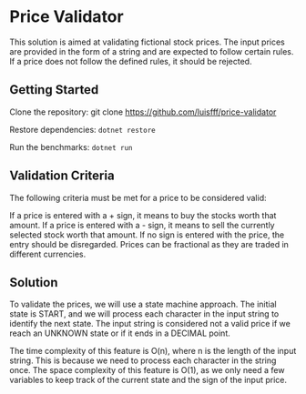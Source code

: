 # Price Validator
This solution is aimed at validating fictional stock prices. 
The input prices are provided in the form of a string and are expected to follow certain rules.
If a price does not follow the defined rules, it should be rejected.

## Getting Started

Clone the repository: git clone https://github.com/luisfff/price-validator

Restore dependencies: `dotnet restore`

Run the benchmarks: `dotnet run`

## Validation Criteria
The following criteria must be met for a price to be considered valid:

If a price is entered with a + sign, it means to buy the stocks worth that amount.
If a price is entered with a - sign, it means to sell the currently selected stock worth that amount.
If no sign is entered with the price, the entry should be disregarded.
Prices can be fractional as they are traded in different currencies.

## Solution
To validate the prices, we will use a state machine approach. The initial state is START, and we will process each character in the input string to identify the next state.
 The input string is considered not a valid price if we reach an UNKNOWN state or if it ends in a DECIMAL point.
 
The time complexity of this feature is O(n), where n is the length of the input string. This is because we need to process each character in the string once.
The space complexity of this feature is O(1), as we only need a few variables to keep track of the current state and the sign of the input price.
